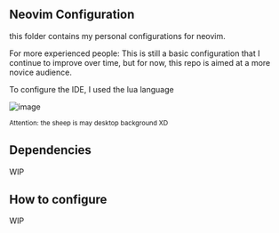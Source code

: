 ## Neovim Configuration

this folder contains my personal configurations for neovim. 

For more experienced people: This is still a basic configuration that I continue to improve over time, but for now, this repo is aimed at a more novice audience.

To configure the IDE, I used the lua language

![image](https://user-images.githubusercontent.com/61739181/219359551-6a5a110e-560c-4bae-8e87-1312e1df7c4a.png)

<sup>Attention: the sheep is may desktop background XD</sup>

## Dependencies

WIP

## How to configure 

WIP

